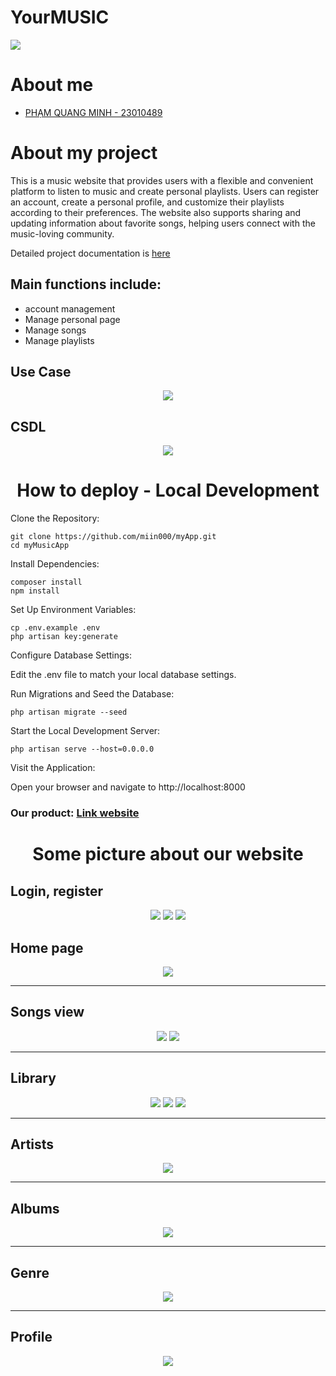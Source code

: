 # YourMUSIC
<img src="https://github.com/miin000/YourMUSIC/blob/main/images/intro.png">
<h1>About me</h1>
<ul>
    <a href = 'https://github.com/miin000' ><li>PHẠM QUANG MINH - 23010489</li></a>
</ul>
<h1>About my project</h1>
<p>This is a music website that provides users with a flexible and convenient platform to listen to music and create personal playlists.
Users can register an account, create a personal profile, and customize their playlists according to their preferences. The website also supports sharing and updating information about favorite songs, helping users connect with the music-loving community.</p>
<p>Detailed project documentation is <a href='https://docs.google.com/document/d/1qB0hNLCN4cUHvEM798GSxUkMZhVVwMd_MrQn3euLO0I/edit?tab=t.0'>here</a></p>

<h2>Main functions include:</h2>
<ul>
    <li>account management</li>
     <li>Manage personal page</li>
     <li>Manage songs</li>
     <li>Manage playlists</li>
</ul>

<h2>Use Case</h2>
<div align='center'>
    <img src='https://github.com/miin000/YourMUSIC/blob/main/images/usecase1.png'>
</div>

<h2>CSDL</h2>
<div align='center'>
    <img src='https://github.com/miin000/YourMUSIC/blob/main/images/database.png'>
</div>

<h1 align='center'>How to deploy - Local Development</h1>
Clone the Repository:

    git clone https://github.com/miin000/myApp.git
    cd myMusicApp
    
Install Dependencies:

    composer install
    npm install
    
Set Up Environment Variables:

    cp .env.example .env
    php artisan key:generate
    
Configure Database Settings:

Edit the .env file to match your local database settings.

Run Migrations and Seed the Database:


    php artisan migrate --seed
    
Start the Local Development Server:

    php artisan serve --host=0.0.0.0
    
Visit the Application:

Open your browser and navigate to http://localhost:8000

<h3>Our product: <a href='https://cuddly-fishstick-q7p5xxvjrp6529569-8000.app.github.dev/'>Link website</a></h3>
<h1 align='center'>Some picture about our website</h1>
<h2>Login, register</h2>
<div align='center'>
    <img src='https://github.com/miin000/YourMUSIC/blob/main/images/intro_login_register.png'>
    <img src='https://github.com/miin000/YourMUSIC/blob/main/images/login.png'>
    <img src='https://github.com/miin000/YourMUSIC/blob/main/images/register.png'>
</div>

<h2>Home page</h2>
<div align='center' >
    <img src='https://github.com/miin000/YourMUSIC/blob/main/images/home.png'>
</div>
<hr>
<h2>Songs view</h2>
<div align='center' >
    <img src='https://github.com/miin000/YourMUSIC/blob/main/images/song.png'>
    <img src='https://github.com/miin000/YourMUSIC/blob/main/images/songplay.png'>
</div>
<hr>
<h2>Library</h2>
<div align='center' >
    <img src='https://github.com/miin000/YourMUSIC/blob/main/images/library.png'>
    <img src='https://github.com/miin000/YourMUSIC/blob/main/images/showplaylist.png'>
    <img src='https://github.com/miin000/YourMUSIC/blob/main/images/createplaylist.png'>
</div>
<hr>
<h2>Artists</h2>
<div align='center' >
    <img src='https://github.com/miin000/YourMUSIC/blob/main/images/artist.png'>
</div>
<hr>
<h2>Albums</h2>
<div align='center' >
    <img src='https://github.com/miin000/YourMUSIC/blob/main/images/album.png'>
</div>
<hr>
<h2>Genre</h2>
<div align='center' >
    <img src='https://github.com/miin000/YourMUSIC/blob/main/images/genre.png'>
</div>
<hr>
<h2>Profile</h2>
<div align='center' >
    <img src='https://github.com/miin000/YourMUSIC/blob/main/images/profile.png'>
</div>
